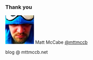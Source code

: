 ### Thank you

<img src="assets/profile.png" height="90" class="plain vmiddle" /> Matt McCabe <a href="https://twitter.com/mttmccb">@mttmccb</a>

blog @ mttmccb.net